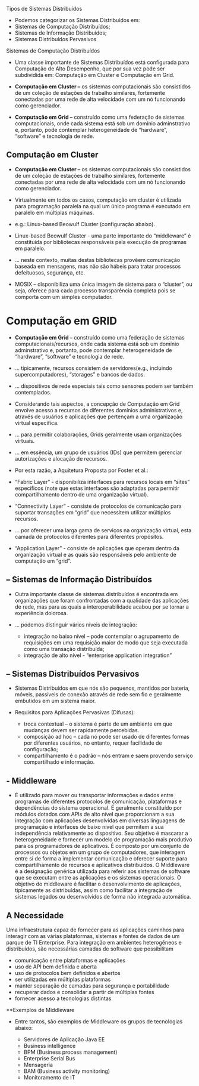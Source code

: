 Tipos de Sistemas Distribuídos
- Podemos categorizar os Sistemas Distribuídos em:
- Sistemas de Computação Distribuídos; 
- Sistemas de Informação Distribuídos;
- Sistemas Distribuídos Pervasivos

Sistemas de Computação Distribuídos
- Uma classe importante de Sistemas Distribuídos está configurada para Computação de Alto Desempenho, que por sua vez pode ser subdividida em: Computação em Cluster e Computação em Grid.

- **Computação em Cluster –** os sistemas computacionais são consistidos de um coleção de estações de trabalho similares, fortemente conectadas por uma rede de alta velocidade com um nó funcionando como gerenciador.

- **Computação em Grid –** construído como uma federação de sistemas computacionais, onde cada sistema está sob um domínio adminstrativo e, portanto, pode contemplar heterogeneidade de “hardware”, “software” e tecnologia de rede.

## Computação em Cluster

- **Computação em Cluster –** os sistemas computacionais são consistidos de um coleção de estações de trabalho similares, fortemente conectadas por uma rede de alta velocidade com um nó funcionando como gerenciador.

- Virtualmente em todos os casos, computação em cluster é utilizada para programação paralela na qual um único programa   é executado em paralelo em múltiplas máquinas.

- e.g.: Linux-based Beowulf Cluster (configuração abaixo).



- Linux-based Beowulf Cluster - uma parte importante do “middleware” é constituída por bibliotecas responsáveis pela execução de programas em paralelo.

- ... neste contexto, muitas destas bibliotecas provêem comunicação baseada em mensagens, mas não são hábeis para tratar processos defeituosos, segurança, etc.

- MOSIX – disponibiliza uma única imagem de sistema para o “cluster”, ou seja, oferece para cada processo transparência completa pois se comporta com um simples computador.

# Computação em GRID

- **Computação em Grid –** construído como uma federação de sistemas computacionais/recursos, onde cada sistema está sob um domínio adminstrativo e, portanto, pode contemplar heterogeneidade de “hardware”, “software” e tecnologia de rede.

- ... tipicamente, recursos consistem de servidores(e.g., incluindo supercomputadores), “storages” e bancos de dados.

- ... dispositivos de rede especiais tais como sensores podem ser também contemplados.

- Considerando tais aspectos, a concepção de Computação em Grid envolve acesso a recursos de diferentes domínios administrativos e, através de usuários e aplicações que pertençam a uma organização virtual específica.

- ... para permitir colaborações, Grids geralmente usam organizações virtuais.

- ... em essência, um grupo de usuários (IDs) que permitem gerenciar autorizações e alocação de recursos.

- Por esta razão, a Aquitetura Proposta por Foster et al.:









- “Fabric Layer” - disponibiliza interfaces para recursos locais em “sites” específicos (note que estas interfaces são adaptadas para permitir compartilhamento dentro de uma organização virtual).

- “Connectivity Layer” - consiste de protocolos de comunicação para suportar transações em “grid” que necessitem utilizar múltiplos recursos.

- ... por oferecer uma larga gama de serviços na organização virtual, esta camada de protocolos diferentes para diferentes propósitos.

- “Application Layer” - consiste de aplicações que operam dentro da organização virtual e as quais são responsáveis pelo ambiente de computação em “grid”.

## – Sistemas de Informação Distribuídos

- Outra importante classe de sistemas distribuídos é encontrada  em organizações que foram confrontadas com a qualidade das aplicações de rede, mas para as quais a interoperabilidade acabou por se tornar a experiência dolorosa.

- ... podemos distinguir vários níveis de integração:
  - integração no baixo nível – pode contemplar o agrupamento de requisições em uma requisição maior de modo que seja executada como uma transação distribuída;
  - integração de alto nível -  “enterprise application integration”
  
## – Sistemas Distribuídos Pervasivos

- Sistemas Distribuídos em que nós são pequenos, mantidos por bateria, móveis, passíveis de conexão através de rede sem fio e geralmente embutidos em um sistema maior.

- Requisitos para Aplicações Pervasivas (Difusas):
  - troca contextual – o sistema é parte de um ambiente em que mudanças devem ser rapidamente percebidas.
  - composição ad hoc – cada nó pode ser usado de diferentes formas por diferentes usuários, no entanto, requer facilidade de configuração;
  - compartilhamento é o padrão – nós entram e saem provendo serviço compartilhado e informação.
 
 
 ## - Middleware
 
 - É utilizado para mover ou transportar informações e dados entre programas de diferentes protocolos de comunicação, plataformas e dependências do sistema operacional. É geralmente constituído por módulos dotados com APIs de alto nível que proporcionam a sua integração com aplicações desenvolvidas em diversas linguagens de programação e interfaces de baixo nível que permitem a sua independência relativamente ao dispositivo. Seu objetivo é mascarar a heterogeneidade e fornecer um modelo de programação mais produtivo para os programadores de aplicativos. É composto por um conjunto de processos ou objetos em um grupo de computadores, que interagem entre si de forma a implementar comunicação e oferecer suporte para compartilhamento de recursos e aplicativos distribuídos. O Middleware é a designação genérica utilizada para referir aos sistemas de software que se executam entre as aplicações e os sistemas operacionais. O objetivo do middleware é facilitar o desenvolvimento de aplicações, tipicamente as distribuídas, assim como facilitar a integração de sistemas legados ou desenvolvidos de forma não integrada automática. 
 
## A Necessidade

Uma infraestrutura capaz de fornecer para as aplicações caminhos para interagir com as várias plataformas, sistemas e fontes de dados de um parque de TI Enterprise. Para integração em ambientes heterogêneos e distribuídos, são necessárias camadas de software que possibilitam

  - comunicação entre plataformas e aplicações
  - uso de API bem definida e aberta
  - uso de protocolos bem definidos e abertos
  - ser utilizadas em múltiplas plataformas
  - manter separação de camadas para segurança e portabilidade
  - recuperar dados e consolidar a partir de múltiplas fontes
  - fornecer acesso a tecnologias distintas


**Exemplos de Middleware

- Entre tantos, são exemplos de Middleware os grupos de tecnologias abaixo:

  - Servidores de Aplicação Java EE
  - Business intelligence
  - BPM (Business process management)
  - Enterprise Serial Bus
  - Mensageria
  - BAM (Business activity monitoring)
  - Monitoramento de IT
